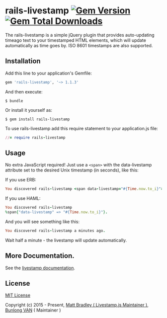 # rails-livestamp [![Gem Version](https://badge.fury.io/rb/rails-livestamp.svg)](http://badge.fury.io/rb/rails-livestamp) [![Gem Total Downloads](https://img.shields.io/gem/dt/rails-livestamp.svg)](https://rubygems.org/gems/rails-livestamp)

The rails-livestamp is a simple jQuery plugin that provides auto-updating timeago text to your timestamped HTML elements, which will update automatically as time goes by. ISO 8601 timestamps are also supported.

## Installation

Add this line to your application's Gemfile:

```ruby
gem 'rails-livestamp', '~> 1.1.3'
```
And then execute:

    $ bundle

Or install it yourself as:

    $ gem install rails-livestamp

To use rails-livestamp add this require statement to your application.js file:

```ruby
//= require rails-livestamp
```

## Usage

No extra JavaScript required! Just use a `<span>` with the data-livestamp attribute set to the desired Unix timestamp (in seconds), like this:

If you use ERB:

```ruby
You discovered rails-livestamp <span data-livestamp="#{Time.now.to_i}"></span>.
```

If you use HAML:

```ruby
You discovered rails-livestamp 
%span{"data-livestamp" => "#{Time.now.to_i}"}.
```

And you will see something like this:

```ruby
You discovered rails-livestamp a minutes ago. 
```

Wait half a minute - the livestamp will update automatically.

## More Documentation.

See the [livestamp documentation](http://mattbradley.github.io/livestampjs/).

## License

[MIT License](https://github.com/Bunlong/rails-livestamp/blob/master/LICENSE)

Copyright (c) 2015 - Present, [Matt Bradley ( Livestamp.js Maintainer )](https://github.com/mattbradley), [Bunlong VAN](https://github.com/Bunlong) ( Maintainer )
